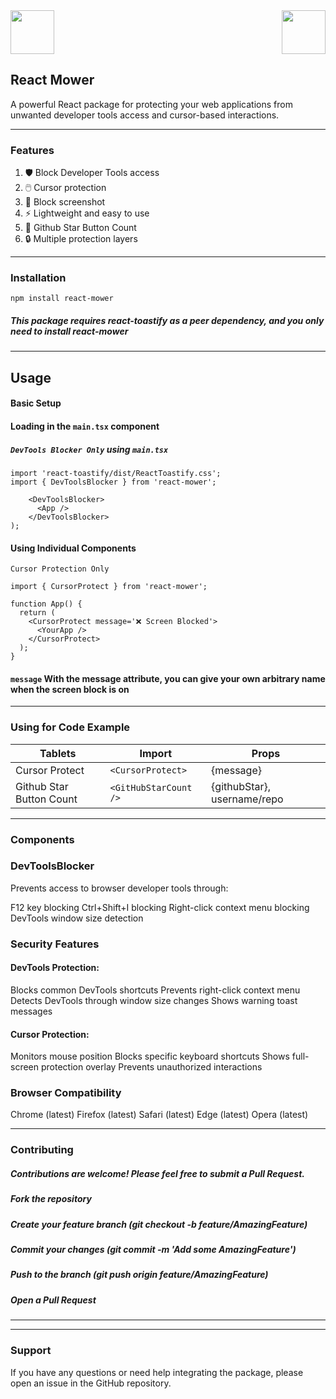 <img src="https://cdn3d.iconscout.com/3d/free/thumb/free-react-3d-icon-download-in-png-blend-fbx-gltf-file-formats--facebook-logo-native-javascript-library-user-interfaces-coding-lang-pack-logos-icons-7578010.png?f=webp" width="70">
<img src="https://cdn3d.iconscout.com/3d/free/thumb/free-typescript-3d-icon-download-in-png-blend-fbx-gltf-file-formats--microsoft-logo-angular-language-javascript-static-type-coding-lang-pack-logos-icons-7577992.png" width="70" align=right>

## React Mower
A powerful React package for protecting your web applications from unwanted developer tools access and cursor-based interactions.

---

### Features

1. 🛡️ Block Developer Tools access
2. 🖱️ Cursor protection
3. 📸 Block screenshot
3. ⚡ Lightweight and easy to use
4. 🔳 Github Star Button Count
5. 🔒 Multiple protection layers

---

### Installation
```
npm install react-mower
```

##### This package requires react-toastify as a peer dependency, and you only need to install react-mower

---

## Usage
#### Basic Setup

#### Loading in the `main.tsx` component
##### `DevTools Blocker Only` using `main.tsx`
```tsx
import 'react-toastify/dist/ReactToastify.css';
import { DevToolsBlocker } from 'react-mower';

    <DevToolsBlocker>
      <App />
    </DevToolsBlocker>
);
```
#### Using Individual Components
`Cursor Protection Only`
```tsx
import { CursorProtect } from 'react-mower';

function App() {
  return (
    <CursorProtect message='❌ Screen Blocked'>
      <YourApp />
    </CursorProtect>
  );
}
```
#### `message` With the message attribute, you can give your own arbitrary name when the screen block is on

---

### Using for Code Example

| Tablets             | Import             | Props       |
|---------------------|--------------------|-------------|
| Cursor Protect      | `<CursorProtect>`  |  {message}  | 
| Github Star Button Count | `<GitHubStarCount />` | {githubStar}, username/repo |


---

### Components
### DevToolsBlocker
Prevents access to browser developer tools through:

F12 key blocking
Ctrl+Shift+I blocking
Right-click context menu blocking
DevTools window size detection

<!-- ### CursorProtect
Provides cursor-based protection:

Blocks Window+g key combination
Shows protection screen when mouse leaves window
Automatically hides protection screen when mouse returns -->

### Security Features

#### DevTools Protection:
Blocks common DevTools shortcuts
Prevents right-click context menu
Detects DevTools through window size changes
Shows warning toast messages


#### Cursor Protection:
Monitors mouse position
Blocks specific keyboard shortcuts
Shows full-screen protection overlay
Prevents unauthorized interactions



### Browser Compatibility

Chrome (latest)
Firefox (latest)
Safari (latest)
Edge (latest)
Opera (latest)

---

### Contributing
##### Contributions are welcome! Please feel free to submit a Pull Request.

##### Fork the repository
##### Create your feature branch (git checkout -b feature/AmazingFeature)
##### Commit your changes (git commit -m 'Add some AmazingFeature')
##### Push to the branch (git push origin feature/AmazingFeature)
##### Open a Pull Request

---

<!-- ### License
MIT © [Jasur Haydarov]
Author
Jasur Haydarov

GitHub: @jasurhaydarovcode
Website: www.jasurhaydarovcode.uz -->

---

### Support
If you have any questions or need help integrating the package, please open an issue in the GitHub repository.